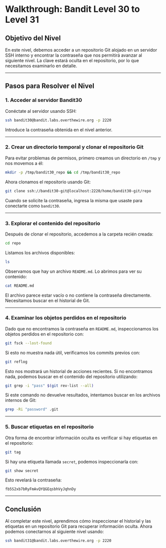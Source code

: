 # Walkthrough: Bandit Level 30 to Level 31

## Objetivo del Nivel

En este nivel, debemos acceder a un repositorio Git alojado en un servidor SSH interno y encontrar la contraseña que nos permitirá avanzar al siguiente nivel. La clave estará oculta en el repositorio, por lo que necesitamos examinarlo en detalle.

---

## Pasos para Resolver el Nivel

### 1. Acceder al servidor Bandit30

Conéctate al servidor usando SSH:

```bash
ssh bandit30@bandit.labs.overthewire.org -p 2220
```

Introduce la contraseña obtenida en el nivel anterior.

---

### 2. Crear un directorio temporal y clonar el repositorio Git

Para evitar problemas de permisos, primero creamos un directorio en `/tmp` y nos movemos a él:

```bash
mkdir -p /tmp/bandit30_repo && cd /tmp/bandit30_repo
```

Ahora clonamos el repositorio usando Git:

```bash
git clone ssh://bandit30-git@localhost:2220/home/bandit30-git/repo
```

Cuando se solicite la contraseña, ingresa la misma que usaste para conectarte como `bandit30`.

---

### 3. Explorar el contenido del repositorio

Después de clonar el repositorio, accedemos a la carpeta recién creada:

```bash
cd repo
```

Listamos los archivos disponibles:

```bash
ls
```

Observamos que hay un archivo `README.md`. Lo abrimos para ver su contenido:

```bash
cat README.md
```

El archivo parece estar vacío o no contiene la contraseña directamente. Necesitamos buscar en el historial de Git.

---

### 4. Examinar los objetos perdidos en el repositorio

Dado que no encontramos la contraseña en `README.md`, inspeccionamos los objetos perdidos en el repositorio con:

```bash
git fsck --lost-found
```

Si esto no muestra nada útil, verificamos los commits previos con:

```bash
git reflog
```

Esto nos mostrará un historial de acciones recientes. Si no encontramos nada, podemos buscar en el contenido del repositorio utilizando:

```bash
git grep -i "pass" $(git rev-list --all)
```

Si este comando no devuelve resultados, intentamos buscar en los archivos internos de Git:

```bash
grep -Ri "password" .git
```

---

### 5. Buscar etiquetas en el repositorio

Otra forma de encontrar información oculta es verificar si hay etiquetas en el repositorio:

```bash
git tag
```

Si hay una etiqueta llamada `secret`, podemos inspeccionarla con:

```bash
git show secret
```

Esto revelará la contraseña:

```plaintext
fb5S2xb7bRyFmAvQYQGEqsbhVyJqhnDy
```

---

## Conclusión

Al completar este nivel, aprendimos cómo inspeccionar el historial y las etiquetas en un repositorio Git para recuperar información oculta. Ahora podemos conectarnos al siguiente nivel usando:

```bash
ssh bandit31@bandit.labs.overthewire.org -p 2220
```